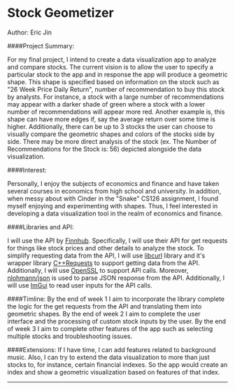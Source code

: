 # Stock Geometizer

Author: Eric Jin

####Project Summary:

For my final project, I intend to create a data visualization app to analyze and compare stocks. The current vision is
to allow the user to specify a particular stock to the app and in response the app will produce a geometric shape. This
shape is specified based on information on the stock such as "26 Week Price Daily Return", number of recommendation to
buy this stock by analysts. For instance, a stock with a large number of recommendations may appear with a darker shade
of green where a stock with a lower number of recommendations will appear more red. Another example is, this shape
can have more edges if, say the average return over some time is higher. Additionally, there can be up to 3 stocks the
user can choose to visually compare the geometric shapes and colors of the stocks side by side. There may be more direct
analysis of the stock (ex. The Number of Recommendations for the Stock is: 56) depicted alongside the data visualization.

####Interest:

Personally, I enjoy the subjects of economics and finance and have taken several courses in economics from high school
and university. In addition, when messy about with Cinder in the "Snake" CS126 assignment, I found myself enjoying and
experimenting with shapes. Thus, I feel interested in developing a data visualization tool in the realm of economics 
and finance.

####Libraries and API:

I will use the API by [Finnhub](https://finnhub.io/docs/api#quote). Specifically, I will use their API for get requests
for things like stock prices and other details to analyze the stock. To simplify requesting data from the API, I will
use [libcurl](https://curl.haxx.se/libcurl/) library and it's wrapper library 
[C++Requests](https://whoshuu.github.io/cpr/) to support getting data from the API. Additionally, I will use
[OpenSSL](https://www.openssl.org/) to support API calls. Moreover, [nlohmann/json](https://github.com/nlohmann/json) is used to parse JSON response 
from the API. Additionally, I will use [ImGui](https://github.com/simongeilfus/Cinder-ImGui) to read user inputs for the API calls.

####Timline:
By the end of week 1 I aim to incorporate the library complete the logic for the get requests from the API 
and translating them into geometric shapes. By the end of week 2 I aim to complete the user interface and the processing 
of custom stock inputs by the user. By the end of week 3 I aim to complete other features of the app such as selecting
multiple stocks and troubleshooting issues.

####Extensions:
If I have time, I can add features related to background music. Also, I can try to extend the data visualization to more
than just stocks to, for instance, certain financial indexes. So the app would create an index and show a 
geometric visualization
based on features of that index.

---

